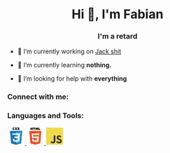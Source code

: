 <h1 align="center">Hi 👋, I'm Fabian</h1>
<h3 align="center">I'm a retard</h3>

- 🔭 I’m currently working on [Jack shit](https://www.gaywirenetwork.com/?ats=eyJhIjo4MzU2MCwiYyI6NDU2ODM2MDEsIm4iOjEzNywicyI6NzA2LCJlIjoxMDc1NywicCI6MTF9)

- 🌱 I’m currently learning **nothing.**

- 🤝 I’m looking for help with **everything**

<h3 align="left">Connect with me:</h3>
<p align="left">
</p>

<h3 align="left">Languages and Tools:</h3>
<p align="left"> <a href="https://www.w3schools.com/css/" target="_blank" rel="noreferrer"> <img src="https://raw.githubusercontent.com/devicons/devicon/master/icons/css3/css3-original-wordmark.svg" alt="css3" width="40" height="40"/> </a> <a href="https://www.w3.org/html/" target="_blank" rel="noreferrer"> <img src="https://raw.githubusercontent.com/devicons/devicon/master/icons/html5/html5-original-wordmark.svg" alt="html5" width="40" height="40"/> </a> <a href="https://developer.mozilla.org/en-US/docs/Web/JavaScript" target="_blank" rel="noreferrer"> <img src="https://raw.githubusercontent.com/devicons/devicon/master/icons/javascript/javascript-original.svg" alt="javascript" width="40" height="40"/> </a> </p>
